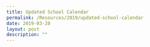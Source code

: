 ```yaml
---
title: Updated School Calendar
permalink: /Resources/2019/updated-school-calendar
date: 2019-03-28
layout: post
description: ""
---
```

